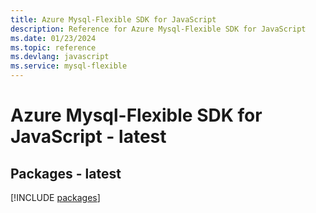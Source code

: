 ```yaml
---
title: Azure Mysql-Flexible SDK for JavaScript
description: Reference for Azure Mysql-Flexible SDK for JavaScript
ms.date: 01/23/2024
ms.topic: reference
ms.devlang: javascript
ms.service: mysql-flexible
---
```

# Azure Mysql-Flexible SDK for JavaScript - latest
## Packages - latest
[!INCLUDE [packages](mysql-flexible-index.md)]